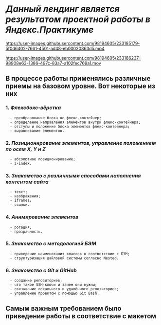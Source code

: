 # **_Данный лендинг является результатом проектной работы в Яндекс.Практикуме_**

https://user-images.githubusercontent.com/98194605/233185179-5f0d6402-7661-4501-ad48-eb00020863d5.mp4

https://user-images.githubusercontent.com/98194605/233186237-98908e63-1386-497c-83a7-a102fec769a1.mov



<!-- <video width="900" controls>
  <source src="https://user-images.githubusercontent.com/98194605/233185179-5f0d6402-7661-4501-ad48-eb00020863d5.mp4" type="video/mp4">
</video> -->

## В процессе работы применялись различные приемы на базовом уровне. Вот некоторые из них

### 1. **_Флексбокс-вёрстка_**

      - преобразование блока во флекс-контейнер;
      - определение направления элементов внутри флекс-контейнера;
      - отступы и положение блока элементов флекс-контейнера;
      - выравнивание элементов.

### 2. **_Позиционирование элементов, управление положением по осям X, Y и Z_**

      - абсолютное позиционирование;
      - z-index.

### 3. **_Знакомство с различными способами наполнения контентом сайта_**

      - текст;
      - изображения;
      - iframes;
      - ссылки.

### 4. **_Анимирование элементов_**

      - ротация;
      - прозрачность.

### 5. **_Знакомство с методологией БЭМ_**

      - приведение наименования классов в соответствии с БЭМ;
      - структуризация файловой системы согласно Nested.

### 6. **_Знакомство с Git и GitHab_**

      - создание репозиториев;
      - что такое SSH-ключи и зачем они нужны;
      - связывание локального и удалённого репозиториев;
      - управление проектом с помощью Git Bash.

## Самым важным требованием было приведение работы в соответствие с макетом
